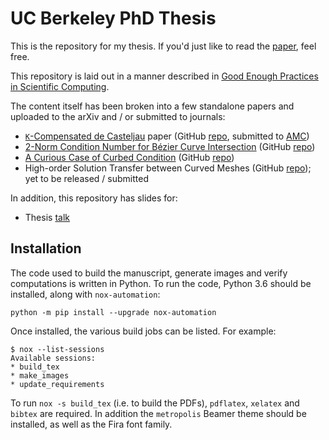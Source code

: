 # UC Berkeley PhD Thesis

This is the repository for my thesis. If you'd just like to read the
[paper][1], feel free.

This repository is laid out in a manner described in
[Good Enough Practices in Scientific Computing][2].

The content itself has been broken into a few standalone papers
and uploaded to the arXiv and / or submitted to journals:

- [``K``-Compensated de Casteljau][3] paper (GitHub [repo][4],
  submitted to [AMC][9])
- [2-Norm Condition Number for B&#xe9;zier Curve Intersection][5]
  (GitHub [repo][6])
- [A Curious Case of Curbed Condition][7] (GitHub [repo][8])
- High-order Solution Transfer between Curved Meshes (GitHub [repo][10]);
  yet to be released / submitted

In addition, this repository has slides for:

- Thesis [talk][11]

## Installation

The code used to build the manuscript, generate images and verify
computations is written in Python. To run the code, Python 3.6
should be installed, along with ``nox-automation``:

```
python -m pip install --upgrade nox-automation
```

Once installed, the various build jobs can be listed. For example:

```
$ nox --list-sessions
Available sessions:
* build_tex
* make_images
* update_requirements
```

To run ``nox -s build_tex`` (i.e. to build the PDFs), ``pdflatex``,
``xelatex`` and ``bibtex`` are required. In addition the ``metropolis``
Beamer theme should be installed, as well as the Fira font family.

[1]: doc/thesis.pdf
[2]: https://arxiv.org/abs/1609.00037
[3]: https://arxiv.org/abs/1808.10387
[4]: https://github.com/dhermes/k-compensated-de-casteljau/
[5]: https://arxiv.org/abs/1808.06126
[6]: https://github.com/dhermes/condition-number-bezier-curve-intersection
[7]: https://arxiv.org/abs/1806.05145
[8]: https://github.com/dhermes/curious-case-curbed-condition
[9]: https://www.journals.elsevier.com/applied-mathematics-and-computation
[10]: https://github.com/dhermes/solution-transfer-curved-meshes
[11]: doc/thesis_talk.pdf
